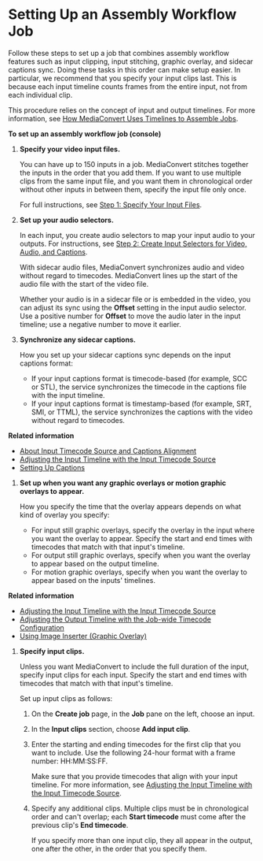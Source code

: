 # Setting Up an Assembly Workflow Job<a name="setting-up-an-assembly-workflow-job"></a>

Follow these steps to set up a job that combines assembly workflow features such as input clipping, input stitching, graphic overlay, and sidecar captions sync\. Doing these tasks in this order can make setup easier\. In particular, we recommend that you specify your input clips last\. This is because each input timeline counts frames from the entire input, not from each individual clip\.

This procedure relies on the concept of input and output timelines\. For more information, see [How MediaConvert Uses Timelines to Assemble Jobs](how-mediaconvert-uses-timelines-to-assemble-jobs.md)\.

**To set up an assembly workflow job \(console\)**

1. **Specify your video input files\.**

   You can have up to 150 inputs in a job\. MediaConvert stitches together the inputs in the order that you add them\. If you want to use multiple clips from the same input file, and you want them in chronological order without other inputs in between them, specify the input file only once\.

   For full instructions, see [Step 1: Specify Your Input Files](specify-input-settings.md)\.

1. **Set up your audio selectors\.**

   In each input, you create audio selectors to map your input audio to your outputs\. For instructions, see [Step 2: Create Input Selectors for Video, Audio, and Captions](create-selectors.md)\.

   With sidecar audio files, MediaConvert synchronizes audio and video without regard to timecodes\. MediaConvert lines up the start of the audio file with the start of the video file\.

   Whether your audio is in a sidecar file or is embedded in the video, you can adjust its sync using the **Offset** setting in the input audio selector\. Use a positive number for **Offset** to move the audio later in the input timeline; use a negative number to move it earlier\.

1. **Synchronize any sidecar captions\.**

   How you set up your sidecar captions sync depends on the input captions format:
   + If your input captions format is timecode\-based \(for example, SCC or STL\), the service synchronizes the timecode in the captions file with the input timeline\.
   + If your input captions format is timestamp\-based \(for example, SRT, SMI, or TTML\), the service synchronizes the captions with the video without regard to timecodes\.

**Related information**
   + [About Input Timecode Source and Captions Alignment](about-input-timecode-source-and-captions-alignment.md)
   + [Adjusting the Input Timeline with the Input Timecode Source](timecode-input.md)
   + [Setting Up Captions](including-captions.md) 

1. **Set up when you want any graphic overlays or motion graphic overlays to appear\.**

   How you specify the time that the overlay appears depends on what kind of overlay you specify:
   + For input still graphic overlays, specify the overlay in the input where you want the overlay to appear\. Specify the start and end times with timecodes that match with that input's timeline\.
   + For output still graphic overlays, specify when you want the overlay to appear based on the output timeline\.
   + For motion graphic overlays, specify when you want the overlay to appear based on the inputs' timelines\.

**Related information**
   + [Adjusting the Input Timeline with the Input Timecode Source](timecode-input.md)
   + [Adjusting the Output Timeline with the Job\-wide Timecode Configuration](timecode-jobconfig.md)
   + [Using Image Inserter \(Graphic Overlay\)](graphic-overlay.md)

1. **Specify input clips\.**

   Unless you want MediaConvert to include the full duration of the input, specify input clips for each input\. Specify the start and end times with timecodes that match with that input's timeline\.

   Set up input clips as follows:

   1. On the **Create job** page, in the **Job** pane on the left, choose an input\.

   1. In the **Input clips** section, choose **Add input clip**\.

   1. Enter the starting and ending timecodes for the first clip that you want to include\. Use the following 24\-hour format with a frame number: HH:MM:SS:FF\.

      Make sure that you provide timecodes that align with your input timeline\. For more information, see [Adjusting the Input Timeline with the Input Timecode Source](timecode-input.md)\.

   1. Specify any additional clips\. Multiple clips must be in chronological order and can't overlap; each **Start timecode** must come after the previous clip's **End timecode**\.

      If you specify more than one input clip, they all appear in the output, one after the other, in the order that you specify them\.
